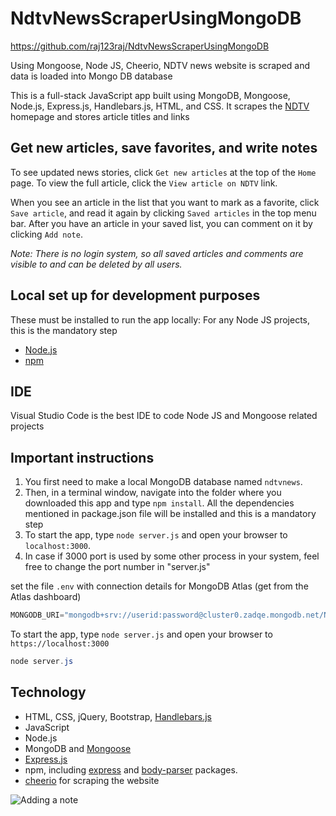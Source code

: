 # NdtvNewsScraperUsingMongoDB

https://github.com/raj123raj/NdtvNewsScraperUsingMongoDB

Using Mongoose, Node JS, Cheerio, NDTV news website is scraped and data is loaded into Mongo DB database

This is a full-stack JavaScript app built using MongoDB, Mongoose, Node.js, Express.js, Handlebars.js, HTML, and CSS. It scrapes the  [NDTV](https://ndtv.com/) homepage and stores article titles and links

## Get new articles, save favorites, and write notes

To see updated news stories, click `Get new articles` at the top of the `Home` page. To view the full article, click the `View article on NDTV` link. 

When you see an article in the list that you want to mark as a favorite, click `Save article`, and read it again by clicking `Saved articles` in the top menu bar. After you have an article in your saved list, you can comment on it by clicking `Add note`.



_Note: There is no login system, so all saved articles and comments are visible to and can be deleted by all users._

## Local set up for development purposes

These must be installed to run the app locally: For any Node JS projects, this is the mandatory step

- [Node.js](https://nodejs.org/en/)
- [npm](https://www.npmjs.com/get-npm)
 
## IDE
Visual Studio Code is the best IDE to code Node JS and Mongoose related projects

## Important instructions
1. You first need to make a local MongoDB database named `ndtvnews`. 
2. Then, in a terminal window, navigate into the folder where you downloaded this app and type `npm install`. All the dependencies mentioned in package.json file will be installed and this is a mandatory step
3. To start the app, type `node server.js` and open your browser to `localhost:3000`.
4. In case if 3000 port is used by some other process in your system, feel free to change the port number in "server.js"


set the file `.env` with connection details for MongoDB Atlas (get from the Atlas dashboard)

```java
MONGODB_URI="mongodb+srv://userid:password@cluster0.zadqe.mongodb.net/NDTV-News-Scraper?retryWrites=true&w=majority"
```


To start the app, type `node server.js` and open your browser to `https://localhost:3000`
```java
node server.js
```

## Technology

- HTML, CSS, jQuery, Bootstrap, [Handlebars.js](https://handlebarsjs.com/)
- JavaScript
- Node.js
- MongoDB and [Mongoose](http://mongoosejs.com/)
- [Express.js](https://expressjs.com/)
- npm, including [express](https://www.npmjs.com/package/express) and [body-parser](https://www.npmjs.com/package/body-parser) packages.
- [cheerio](https://cheerio.js.org/) for scraping the website


![Adding a note](https://github.com/coding-to-music/NdtvNewsScraperUsingMongoDB/blob/main/public/assets/img/add-note-screenshot.png?raw=true)
